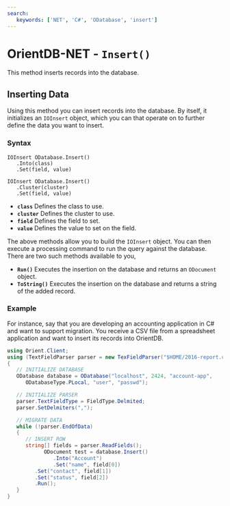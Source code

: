 ```yaml
---
search:
   keywords: ['NET', 'C#', 'ODatabase', 'insert']
---
```


# OrientDB-NET - `Insert()`

This method inserts records into the database.


## Inserting Data

Using this method you can insert records into the database.  By itself, it initializes an `IOInsert` object, which you can that operate on to further define the data you want to insert.


### Syntax

```
IOInsert ODatabase.Insert()
   .Into(class)
   .Set(field, value)

IOInsert ODatabase.Insert()
   .Cluster(cluster)
   .Set(field, value)
```

- **`class`** Defines the class to use.
- **`cluster`** Defines the cluster to use.
- **`field`** Defines the field to set.
- **`value`** Defines the value to set on the field.

The above methods allow you to build the `IOInsert` object.  You can then execute a processing command to run the query against the database.  There are two such methods available to you,

- **`Run()`** Executes the insertion on the database and returns an `ODocument` object.
- **`ToString()`** Executes the insertion on the database and returns a string of the added record.

### Example

For instance, say that you are developing an accounting application in C# and want to support migration.  You receive a CSV file from a spreadsheet application and want to insert its records into OrientDB.

```csharp
using Orient.Client;
using (TextFieldParser parser = new TexFieldParser("$HOME/2016-report.csv"))
{
   // INITIALIZE DATABASE
   ODatabase database = ODatabase("localhost", 2424, "account-app",
      ODatabaseType.PLocal, "user", "passwd");

   // INITIALIZE PARSER
   parser.TextFieldType = FieldType.Delmited;
   parser.SetDelmiters(",");

   // MIGRATE DATA
   while (!parser.EndOfData)
   {
      // INSERT ROW
      string[] fields = parser.ReadFields();
			ODocument test = database.Insert()
			   .Into("Account")
			   .Set("name", field[0])
         .Set("contact", field[1])
         .Set("status", field[2])
         .Run();
   }
}
```

